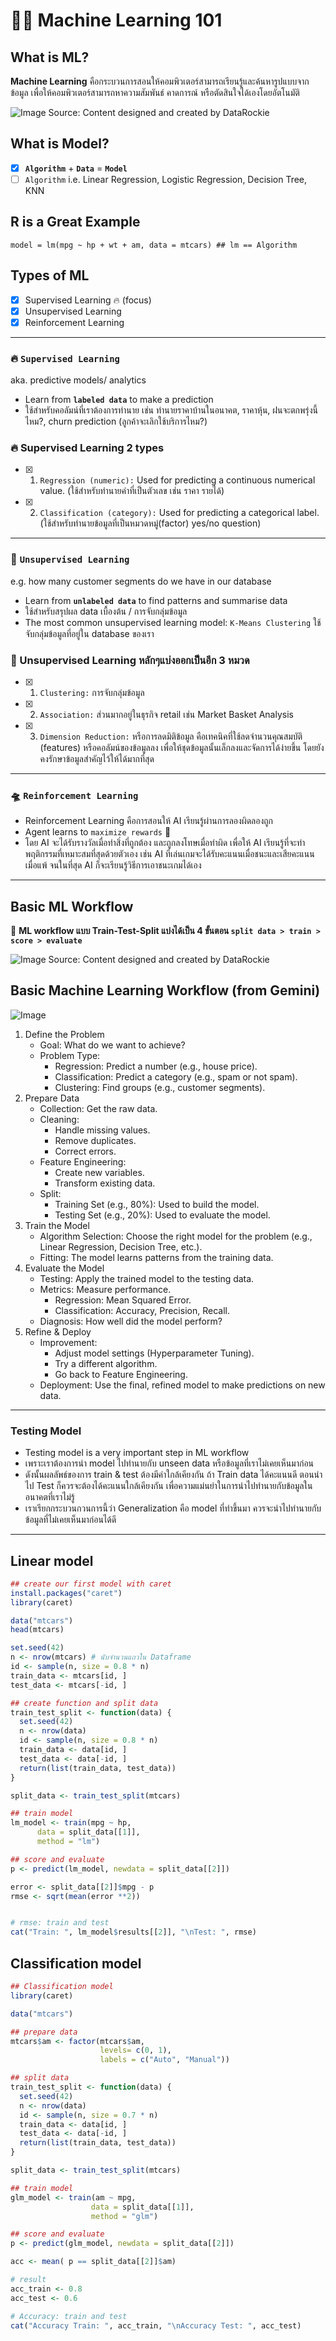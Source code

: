 # 🎰🎄 Machine Learning 101 
## What is ML?
**Machine Learning** คือกระบวนการสอนให้คอมพิวเตอร์สามารถเรียนรู้และค้นหารูปแบบจากข้อมูล เพื่อให้คอมพิวเตอร์สามารถหาความสัมพันธ์ คาดการณ์ หรือตัดสินใจได้เองโดยอัตโนมัติ

![Image](https://github.com/user-attachments/assets/005c6ab5-5db7-4cb6-b33e-8fd1022933a3)
Source: Content designed and created by DataRockie

## What is Model?
- [x] **`Algorithm`** + **`Data`** = **`Model`**
- [ ] `Algorithm` i.e. Linear Regression, Logistic Regression, Decision Tree, KNN
## R is a Great Example
```
model = lm(mpg ~ hp + wt + am, data = mtcars) ## lm == Algorithm
```
## Types of ML
- [x] Supervised Learning 🔥 (focus)
- [x] Unsupervised Learning
- [x] Reinforcement Learning
----
### 🔥 `Supervised Learning` 
aka. predictive models/ analytics
- Learn from **`labeled data`** to make a prediction
- ใช้สำหรับคอลัมน์ที่เราต้องการทำนาย เช่น ทำนายราคาบ้านในอนาคต, ราคาหุ้น, ฝนจะตกพรุ่งนี้ไหม?, churn prediction (ลูกค้าจะเลิกใช้บริการไหม?)

### 🔥 Supervised Learning 2 types
- [x] 1. `Regression (numeric):` Used for predicting a continuous numerical value. (ใช้สำหรับทำนายค่าที่เป็นตัวเลข เช่น ราคา รายได้)
- [x] 2. `Classification (category):` Used for predicting a categorical label. (ใช้สำหรับทำนายข้อมูลที่เป็นหมวดหมู่(factor) yes/no question)
----
### 🌵 `Unsupervised Learning` 
e.g. how many customer segments do we have in our database
- Learn from **`unlabeled data`** to find patterns and summarise data
- ใช้สำหรับสรุปผล data เบื้องต้น / การจับกลุ่มข้อมูล
- The most common unsupervised learning model: `K-Means Clustering` ใช้จับกลุ่มข้อมูลที่อยู่ใน database ของเรา

### 🌵 Unsupervised Learning หลักๆแบ่งออกเป็นอีก 3 หมวด
- [x] 1. `Clustering:` การจับกลุ่มข้อมูล
- [x] 2. `Association:` ส่วนมากอยู่ในธุรกิจ retail เช่น Market Basket Analysis
- [x] 3. `Dimension Reduction:` หรือการลดมิติข้อมูล คือเทคนิคที่ใช้ลดจำนวนคุณสมบัติ (features) หรือคอลัมน์ของข้อมูลลง เพื่อให้ชุดข้อมูลนั้นเล็กลงและจัดการได้ง่ายขึ้น โดยยังคงรักษาข้อมูลสำคัญไว้ให้ได้มากที่สุด
----
### 🛸 `Reinforcement Learning`
- Reinforcement Learning คือการสอนให้ AI เรียนรู้ผ่านการลองผิดลองถูก
- Agent learns to `maximize rewards` 🎁
- โดย AI จะได้รับรางวัลเมื่อทำสิ่งที่ถูกต้อง และถูกลงโทษเมื่อทำผิด เพื่อให้ AI เรียนรู้ที่จะทำพฤติกรรมที่เหมาะสมที่สุดด้วยตัวเอง เช่น AI ที่เล่นเกมจะได้รับคะแนนเมื่อชนะและเสียคะแนนเมื่อแพ้ จนในที่สุด AI ก็จะเรียนรู้วิธีการเอาชนะเกมได้เอง
----
## Basic ML Workflow
🔮 **ML workflow แบบ Train-Test-Split แบ่งได้เป็น 4 ขั้นตอน `split data > train > score > evaluate`**


![Image](https://github.com/user-attachments/assets/2d7bd18e-aef2-49b7-aacb-462be12e3a27)
Source: Content designed and created by DataRockie

## Basic Machine Learning Workflow (from Gemini)
![Image](https://github.com/user-attachments/assets/7b31c970-4e94-40ae-bbf2-2c008791d294)

1. Define the Problem
   - Goal: What do we want to achieve?
   - Problem Type:
     - Regression: Predict a number (e.g., house price).
     - Classification: Predict a category (e.g., spam or not spam).
     - Clustering: Find groups (e.g., customer segments).
2. Prepare Data
   - Collection: Get the raw data.
   - Cleaning:
     - Handle missing values.
     - Remove duplicates.
     - Correct errors.
   - Feature Engineering:
     - Create new variables.
     - Transform existing data.
   - Split:
     - Training Set (e.g., 80%): Used to build the model.
     - Testing Set (e.g., 20%): Used to evaluate the model.
3. Train the Model
   - Algorithm Selection: Choose the right model for the problem (e.g., Linear Regression, Decision Tree, etc.).
   - Fitting: The model learns patterns from the training data.
4. Evaluate the Model
   - Testing: Apply the trained model to the testing data.
   - Metrics: Measure performance.
     - Regression: Mean Squared Error.
     - Classification: Accuracy, Precision, Recall.
   - Diagnosis: How well did the model perform?
5. Refine & Deploy
   - Improvement:
     - Adjust model settings (Hyperparameter Tuning).
     - Try a different algorithm.
     - Go back to Feature Engineering.
   - Deployment: Use the final, refined model to make predictions on new data.
----
### Testing Model
- Testing model is a very important step in ML workflow
- เพราะเราต้องการนำ model ไปทำนายกับ unseen data หรือข้อมูลที่เราไม่เคยเห็นมาก่อน
- ดังนั้นผลลัพธ์ของการ train & test ต้องมีค่าใกล้เคียงกัน ถ้า Train data ได้คะแนนดี ตอนนำไป Test ก็ควรจะต้องได้คะแนนใกล้เคียงกัน เพื่อความแม่นยำในการนำไปทำนายกับข้อมูลในอนาคตที่เราไม่รู้
- เราเรียกกระบวนกวนการนี้ว่า Generalization คือ model ที่ทำขึ้นมา ควรจะนำไปทำนายกับข้อมูลที่ไม่เคยเห็นมาก่อนได้ดี
----
## Linear model
```r
## create our first model with caret
install.packages("caret")
library(caret)

data("mtcars")
head(mtcars)

set.seed(42)
n <- nrow(mtcars) # นับจำนวนแถวใน Dataframe
id <- sample(n, size = 0.8 * n)
train_data <- mtcars[id, ]
test_data <- mtcars[-id, ]

## create function and split data
train_test_split <- function(data) {
  set.seed(42)
  n <- nrow(data) 
  id <- sample(n, size = 0.8 * n)
  train_data <- data[id, ]
  test_data <- data[-id, ]
  return(list(train_data, test_data))
}

split_data <- train_test_split(mtcars)

## train model
lm_model <- train(mpg ~ hp, 
      data = split_data[[1]],
      method = "lm")

## score and evaluate
p <- predict(lm_model, newdata = split_data[[2]])

error <- split_data[[2]]$mpg - p
rmse <- sqrt(mean(error **2))


# rmse: train and test
cat("Train: ", lm_model$results[[2]], "\nTest: ", rmse)
```
## Classification model
```r
## Classification model
library(caret)

data("mtcars")

## prepare data
mtcars$am <- factor(mtcars$am, 
                    levels= c(0, 1),
                    labels = c("Auto", "Manual"))

## split data
train_test_split <- function(data) {
  set.seed(42)
  n <- nrow(data) 
  id <- sample(n, size = 0.7 * n)
  train_data <- data[id, ]
  test_data <- data[-id, ]
  return(list(train_data, test_data))
}

split_data <- train_test_split(mtcars)

## train model
glm_model <- train(am ~ mpg, 
                  data = split_data[[1]],
                  method = "glm")

## score and evaluate
p <- predict(glm_model, newdata = split_data[[2]])

acc <- mean( p == split_data[[2]]$am)

# result
acc_train <- 0.8
acc_test <- 0.6

# Accuracy: train and test
cat("Accuracy Train: ", acc_train, "\nAccuracy Test: ", acc_test)
```
